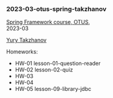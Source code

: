 ### 2023-03-otus-spring-takzhanov

[Spring Framework course, OTUS](https://otus.ru/lessons/javaspring/),  
2023-03  

[Yury Takzhanov](https://takzhanov.github.io/)

Homeworks:
* HW-01 lesson-01-question-reader
* HW-02 lesson-02-quiz
* HW-03
* HW-04
* HW-05 lesson-09-library-jdbc